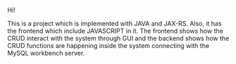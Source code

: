 Hi!

This is a project which is implemented with JAVA and JAX-RS. Also, it has the frontend which include JAVASCRIPT in it. The frontend shows how the CRUD interact with the
system through GUI and the backend shows how the CRUD functions are happening inside the system connecting with the MySQL workbench server.
